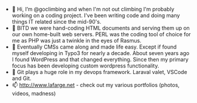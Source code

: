 - 👋 Hi, I’m @goclimbing and when I'm not out climbing I'm probably working on a coding project.  I've been writing code and doing many things IT related since the mid-90's.
- 👀 BITD we were hand-coding HTML documents and serving them up on our own home-built web servers. PERL was the coding tool of choice for me as PHP was just a twinkle in the eyes of Rasmus.  
- 🌱 Eventually CMSs came along and made life easy.  Except if found myself developing in Typo3 for nearly a decade. About seven years ago I found WordPress and that changed everything.  Since then my primary focus has been developing custom wordpress functionality.
- 💞️ Git plays a huge role in my devops framework.  Laraval valet, VSCode and Git.
- 📫 http://www.lafarge.net - check out my various portfolios (photos, videos, madness)

<!---
goclimbing/goclimbing is a ✨ special ✨ repository because its `README.md` (this file) appears on your GitHub profile.
You can click the Preview link to take a look at your changes.
--->
